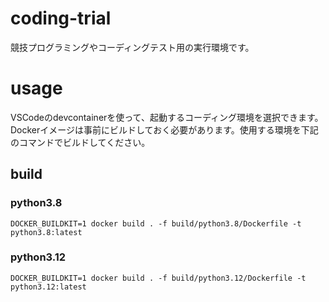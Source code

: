 # coding-trial
競技プログラミングやコーディングテスト用の実行環境です。

# usage
VSCodeのdevcontainerを使って、起動するコーディング環境を選択できます。
Dockerイメージは事前にビルドしておく必要があります。使用する環境を下記のコマンドでビルドしてください。

## build
### python3.8

```
DOCKER_BUILDKIT=1 docker build . -f build/python3.8/Dockerfile -t python3.8:latest
```

### python3.12

```
DOCKER_BUILDKIT=1 docker build . -f build/python3.12/Dockerfile -t python3.12:latest
```
